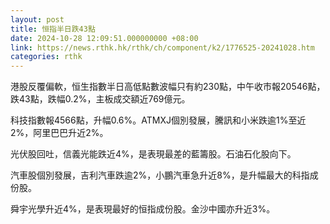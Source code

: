 ```yaml
---
layout: post
title: 恒指半日跌43點
date: 2024-10-28 12:09:51.000000000 +08:00
link: https://news.rthk.hk/rthk/ch/component/k2/1776525-20241028.htm
categories: rthk
---
```


港股反覆偏軟，恒生指數半日高低點數波幅只有約230點，中午收市報20546點，跌43點，跌幅0.2%，主板成交額近769億元。

科技指數報4566點，升幅0.6%。ATMXJ個別發展，騰訊和小米跌逾1%至近2%，阿里巴巴升近2%。

光伏股回吐，信義光能跌近4%，是表現最差的藍籌股。石油石化股向下。

汽車股個別發展，吉利汽車跌逾2%，小鵬汽車急升近8%，是升幅最大的科指成份股。

舜宇光學升近4%，是表現最好的恒指成份股。金沙中國亦升近3%。
